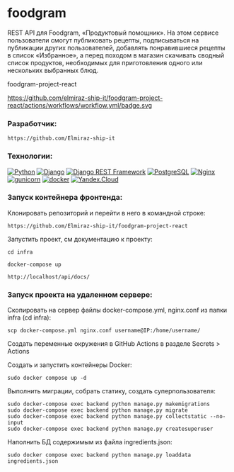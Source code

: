 # foodgram
<!-- Документация: http://superred.hopto.org/redoc/

Панель администратора: http://superred.hopto.org/admin/ -->

REST API для Foodgram, «Продуктовый помощник». 
На этом сервисе пользователи смогут публиковать рецепты, подписываться
на публикации других пользователей, добавлять понравившиеся рецепты
в список «Избранное», а перед походом в магазин скачивать сводный список продуктов,
необходимых для приготовления одного или нескольких выбранных блюд.

foodgram-project-react
<!-- https://github.com/<OWNER>/<REPOSITORY>/actions/workflows/<WORKFLOW_FILE>/badge.svg -->
https://github.com/elmiraz-ship-it/foodgram-project-react/actions/workflows/workflow.yml/badge.svg

### Разработчик:
```
https://github.com/Elmiraz-ship-it
```
### Технологии:
<!-- - Python 3.7
- Django 
- Django REST Framework
- Docker
- Docker-compose
- Nginx
- PostgreSQL -->
[![Python](https://img.shields.io/badge/-Python-464646?style=flat-square&logo=Python)](https://www.python.org/)
[![Django](https://img.shields.io/badge/-Django-464646?style=flat-square&logo=Django)](https://www.djangoproject.com/)
[![Django REST Framework](https://img.shields.io/badge/-Django%20REST%20Framework-464646?style=flat-square&logo=Django%20REST%20Framework)](https://www.django-rest-framework.org/)
[![PostgreSQL](https://img.shields.io/badge/-PostgreSQL-464646?style=flat-square&logo=PostgreSQL)](https://www.postgresql.org/)
[![Nginx](https://img.shields.io/badge/-NGINX-464646?style=flat-square&logo=NGINX)](https://nginx.org/ru/)
[![gunicorn](https://img.shields.io/badge/-gunicorn-464646?style=flat-square&logo=gunicorn)](https://gunicorn.org/)
[![docker](https://img.shields.io/badge/-Docker-464646?style=flat-square&logo=docker)](https://www.docker.com/)
[![Yandex.Cloud](https://img.shields.io/badge/-Yandex.Cloud-464646?style=flat-square&logo=Yandex.Cloud)](https://cloud.yandex.ru/)

### Запуск контейнера фронтенда:

Клонировать репозиторий и перейти в него в командной строке:

```
https://github.com/Elmiraz-ship-it/foodgram-project-react
```
Запустить проект, см документацию к проекту:

```
cd infra

docker-compose up

http://localhost/api/docs/
```
### Запуск проекта на удаленном сервере:

Скопировать на сервер файлы docker-compose.yml, nginx.conf из папки infra
(cd infra):

```
scp docker-compose.yml nginx.conf username@IP:/home/username/
```

Cоздать переменные окружения в GitHub Actions в разделе Secrets > Actions

Cоздать и запустить контейнеры Docker:

```
sudo docker compose up -d
```

Выполнить миграции, собрать статику, создать суперпользователя:

```
sudo docker-compose exec backend python manage.py makemigrations
sudo docker-compose exec backend python manage.py migrate
sudo docker-compose exec backend python manage.py collectstatic --no-input
sudo docker-compose exec backend python manage.py createsuperuser
```

Наполнить БД содержимым из файла ingredients.json:

```
sudo docker compose exec backend python manage.py loaddata ingredients.json
```
